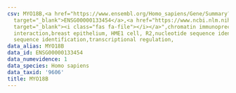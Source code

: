 ```yaml
---
csv: MYO18B,<a href="https://www.ensembl.org/Homo_sapiens/Gene/Summary?db=core;g=ENSG00000133454"
  target="_blank">ENSG00000133454</a>,<a href="https://www.ncbi.nlm.nih.gov/pubmed/22863008"
  target="_blank"><i class="fas fa-file"></i></a>",chromatin immunoprecipitation assay,direct
  interaction,breast epithelium, HME1 cell, R2,nucleotide sequence identification,nucleotide
  sequence identification,transcriptional regulation,
data_alias: MYO18B
data_id: ENSG00000133454
data_numevidence: 1
data_species: Homo sapiens
data_taxid: '9606'
title: MYO18B
---
```

